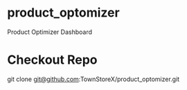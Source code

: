 # product_optomizer
Product Optimizer Dashboard

# Checkout Repo

git clone git@github.com:TownStoreX/product_optomizer.git

